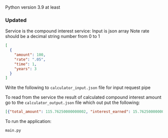 Python version 3.9 at least

### Updated

Service is the compound interest service:
Input is json array
Note rate should be a decimal string number from 0 to 1
```json
[
  {
    "amount": 100,
    "rate": ".05",
    "time": 1,
    "years": 3
  }
]
```

Write the following to ```calculator_input.json``` file for input request pipe

To read from the service the result of calculated compound interest amount go to the ```calculator_output.json``` file which out put the following:
```json
[{"total_amount": 115.76250000000002, "interest_earned": 15.762500000000017}]
```

To run the application:
```python
main.py
```